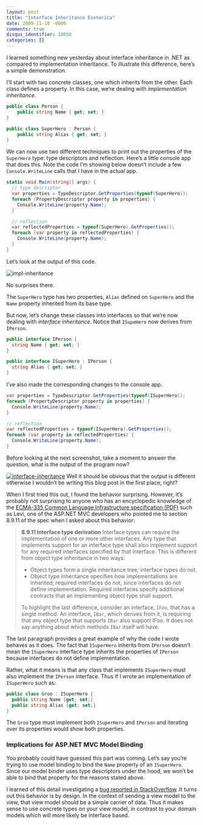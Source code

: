 ```yaml
---
layout: post
title: "Interface Inheritance Esoterica"
date: 2009-11-10 -0800
comments: true
disqus_identifier: 18658
categories: []
---
```

I learned something new yesterday about interface inheritance in .NET as
compared to implementation inheritance. To illustrate this difference,
here’s a simple demonstration.

I’ll start with two concrete classes, one which inherits from the other.
Each class defines a property. In this case, we’re dealing with
*implementation inheritance*.

```csharp
public class Person {
    public string Name { get; set; }
}

public class SuperHero : Person {
    public string Alias { get; set; }
}
```

We can now use two different techniques to print out the properties of
the `SuperHero` type: type descriptors and reflection. Here’s a little
console app that does this. Note the code I’m showing below doesn’t
include a few `Console.WriteLine` calls that I have in the actual app.

```csharp
static void Main(string[] args) {
  // type descriptor
  var properties = TypeDescriptor.GetProperties(typeof(SuperHero));
  foreach (PropertyDescriptor property in properties) {
    Console.WriteLine(property.Name);
  }

  // reflection
  var reflectedProperties = typeof(SuperHero).GetProperties();
  foreach (var property in reflectedProperties) {
    Console.WriteLine(property.Name);
  }
}
```

Let’s look at the output of this code.

![impl-inheritance](http://haacked.com/images/haacked_com/WindowsLiveWriter/InterfaceInheritanceEsoterica_8E49/impl-inheritance_3.png "impl-inheritance")

No surprises there.

The `SuperHero` type has two properties, `Alias` defined on `SuperHero`
and the `Name` property inherited from its base type.

But now, let’s change these classes into interfaces so that we’re now
dealing with *interface inheritance*. Notice that `ISupeHero` now
derives from `IPerson`.

```csharp
public interface IPerson {
  string Name { get; set; }
}

public interface ISuperHero : IPerson {
  string Alias { get; set; }
}
```

I’ve also made the corresponding changes to the console app.

```csharp
var properties = TypeDescriptor.GetProperties(typeof(ISuperHero));
foreach (PropertyDescriptor property in properties) {
  Console.WriteLine(property.Name);
}

// reflection
var reflectedProperties = typeof(ISuperHero).GetProperties();
foreach (var property in reflectedProperties) {
  Console.WriteLine(property.Name);
}
```

Before looking at the next screenshot, take a moment to answer the
question, what is the output of the program now?

[![interface-inheritance](http://haacked.com/images/haacked_com/WindowsLiveWriter/InterfaceInheritanceEsoterica_8E49/interface-inheritance_thumb.png "interface-inheritance")](http://haacked.com/images/haacked_com/WindowsLiveWriter/InterfaceInheritanceEsoterica_8E49/interface-inheritance_2.png)
Well it should be obvious that the output is different otherwise I
wouldn’t be writing this blog post in the first place, right?

When I first tried this out, I found the behavior surprising. However,
it’s probably not surprising to anyone who has an encyclopedic knowledge
of the [ECMA-335 Common Language Infrastructure specification
(PDF)](http://www.ecma-international.org/publications/files/ECMA-ST/Ecma-335.pdf "Ecma-335 spec")
such as Levi, one of the ASP.NET MVC developers who pointed me to
section 8.9.11 of the spec when I asked about this behavior:

> **8.9.11 Interface type derivation** Interface types can require the
> implementation of one or more other interfaces. Any type that
> implements support for an interface type shall also implement support
> for any required interfaces specified by that interface. This is
> different from object type inheritance in two ways:
>
> -   Object types form a single inheritance tree; interface types do
>     not.
> -   Object type inheritance specifies how implementations are
>     inherited; required interfaces do not, since interfaces do not
>     define implementation. Required interfaces specify additional
>     contracts that an implementing object type shall support.
>
> To highlight the last difference, consider an interface, `IFoo`, that
> has a single method. An interface, `IBar`, which derives from it, is
> requiring that any object type that supports `IBar` also support IFoo.
> It does not say anything about which methods `IBar` itself will have.

The last paragraph provides a great example of why the code I wrote
behaves as it does. The fact that `ISuperHero` inherits from `IPerson`
doesn’t mean the `ISuperHero` interface type inherits the properties of
`IPerson `because interfaces do not define implementation.

Rather, what it means is that any class that implements `ISuperHero`
must also implement the `IPerson` interface. Thus if I wrote an
implementation of `ISuperHero` such as:

```csharp
public class Groo : ISuperHero {
  public string Name {get; set;}
  public string Alias {get; set;}
}
```

The `Groo` type must implement both `ISuperHero` and `IPerson` and
iterating over its properties would show both properties.

### Implications for ASP.NET MVC Model Binding

You probably could have guessed this part was coming. Let’s say you’re
trying to use model binding to bind the `Name` property of an
`ISuperHero`. Since our model binder uses type descriptors under the
hood, we won’t be able to bind that property for the reasons stated
above.

I learned of this detail investigating a [bug reported in
StackOverflow](http://stackoverflow.com/questions/1676731/asp-net-mvc-v2-debugging-model-binding-issues "Debugging Model Binding Issues").
It turns out this behavior is by design. In the context of sending a
view model to the view, that view model should be a simple carrier of
data. Thus it makes sense to use concrete types on your view model, in
contrast to your domain models which will more likely be interface
based.

